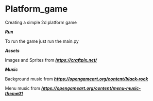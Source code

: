 # Platform_game
Creating a  simple 2d  platform game

***Run***

To run the game just run the main.py

***Assets***

Images and Sprites from ***https://craftpix.net/***

***Music***

Background music from ***https://opengameart.org/content/black-rock***


Menu music from ***https://opengameart.org/content/menu-music-theme01***

